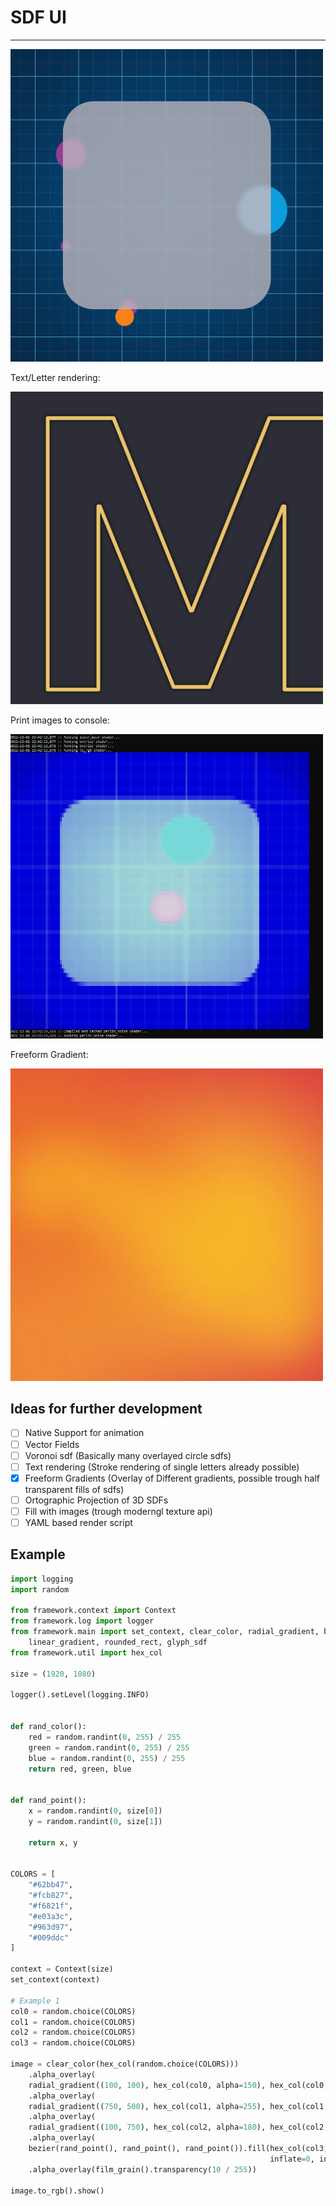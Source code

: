 # SDF UI

___

<img src="./image1.png" width="500" >

Text/Letter rendering:

<img src="./image2.png" width="500" >

Print images to console:

<img src="./console.png" width="500" > 

Freeform Gradient:

<img src="./image3.png" width="500" >

## Ideas for further development

- [ ] Native Support for animation
- [ ] Vector Fields
- [ ] Voronoi sdf (Basically many overlayed circle sdfs)
- [ ] Text rendering (Stroke rendering of single letters already possible)
- [x] Freeform Gradients (Overlay of Different gradients, possible trough half transparent fills of sdfs)
- [ ] Ortographic Projection of 3D SDFs
- [ ] Fill with images (trough moderngl texture api)
- [ ] YAML based render script

## Example

```python
import logging
import random

from framework.context import Context
from framework.log import logger
from framework.main import set_context, clear_color, radial_gradient, bezier, film_grain, percent_of_min, grid, disc,
    linear_gradient, rounded_rect, glyph_sdf
from framework.util import hex_col

size = (1920, 1080)

logger().setLevel(logging.INFO)


def rand_color():
    red = random.randint(0, 255) / 255
    green = random.randint(0, 255) / 255
    blue = random.randint(0, 255) / 255
    return red, green, blue


def rand_point():
    x = random.randint(0, size[0])
    y = random.randint(0, size[1])

    return x, y


COLORS = [
    "#62bb47",
    "#fcb827",
    "#f6821f",
    "#e03a3c",
    "#963d97",
    "#009ddc"
]

context = Context(size)
set_context(context)

# Example 1
col0 = random.choice(COLORS)
col1 = random.choice(COLORS)
col2 = random.choice(COLORS)
col3 = random.choice(COLORS)

image = clear_color(hex_col(random.choice(COLORS)))
    .alpha_overlay(
    radial_gradient((100, 100), hex_col(col0, alpha=150), hex_col(col0, alpha=0.0), inner=50, outer=750))
    .alpha_overlay(
    radial_gradient((750, 500), hex_col(col1, alpha=255), hex_col(col1, alpha=0.0), inner=50, outer=750))
    .alpha_overlay(
    radial_gradient((100, 750), hex_col(col2, alpha=180), hex_col(col2, alpha=0.0), inner=50, outer=750))
    .alpha_overlay(
    bezier(rand_point(), rand_point(), rand_point()).fill(hex_col(col3, alpha=150), hex_col(col3, alpha=0),
                                                          inflate=0, inner=0, outer=250))
    .alpha_overlay(film_grain().transparency(10 / 255))

image.to_rgb().show()

```
